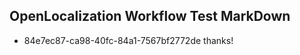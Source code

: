 ## OpenLocalization Workflow Test MarkDown
* 84e7ec87-ca98-40fc-84a1-7567bf2772de 
thanks!

<!--HONumber=Mar16_HO5-->


